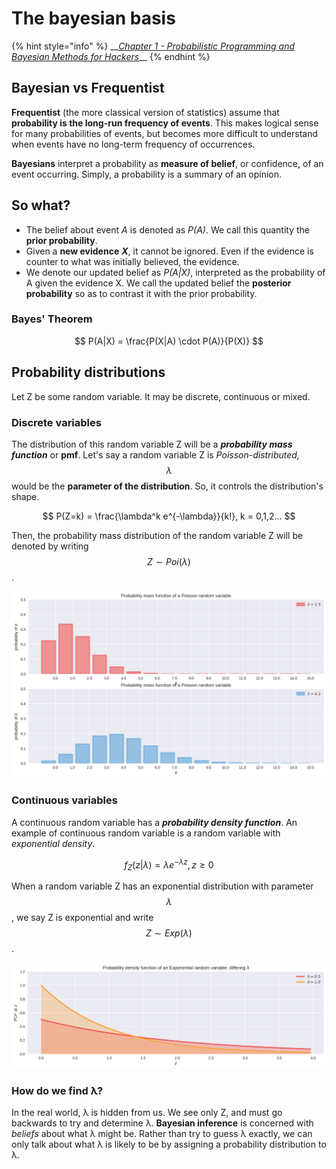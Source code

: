 # The bayesian basis

{% hint style="info" %}
\_\_[_Chapter 1 - Probabilistic Programming and Bayesian Methods for Hackers_](https://nbviewer.jupyter.org/github/CamDavidsonPilon/Probabilistic-Programming-and-Bayesian-Methods-for-Hackers/blob/master/Chapter1_Introduction/Ch1_Introduction_TFP.ipynb#Probability-Distributions)\_\_
{% endhint %}

## Bayesian vs Frequentist

**Frequentist** \(the more classical version of statistics\) assume that **probability is the long-run frequency of events**. This makes logical sense for many probabilities of events, but becomes more difficult to understand when events have no long-term frequency of occurrences.

**Bayesians** interpret a probability as **measure of belief**, or confidence, of an event occurring. Simply, a probability is a summary of an opinion.

## So what?

* The belief about event _A_ is denoted as _P\(A\)_. We call this quantity the **prior probability**.
* Given a **new evidence** _**X**_, it cannot be ignored. Even if the evidence is counter to what was initially believed, the evidence.
* We denote our updated belief as _P\(A\|X\)_, interpreted as the probability of A given the evidence X. We call the updated belief the **posterior probability** so as to contrast it with the prior probability.

### Bayes' Theorem

$$
P(A|X) = \frac{P(X|A) \cdot P(A)}{P(X)}
$$

## Probability distributions

Let Z be some random variable. It may be discrete, continuous or mixed.

### Discrete variables

The distribution of this random variable Z will be a _**probability mass function**_ or **pmf**. Let's say a random variable Z is _Poisson-distributed,_ $$\lambda$$ would be the **parameter of the distribution**. So, it controls the distribution's shape.

$$
P(Z=k) = \frac{\lambda^k e^{-\lambda}}{k!}, k = 0,1,2...
$$

Then, the probability mass distribution of the random variable Z will be denoted by writing $$Z∼Poi(λ)$$.

![](../../.gitbook/assets/image%20%288%29.png)

### Continuous variables

A  continuous random variable has a _**probability density function**_. An example of continuous random variable is a random variable with _exponential density_.

$$
f_Z(z|λ)=λe^{−λz},z\ge0
$$

When a random variable Z has an exponential distribution with parameter $$\lambda$$, we say Z is exponential and write $$Z∼Exp(λ)$$.

![](../../.gitbook/assets/image%20%2814%29.png)

### How do we find λ?

In the real world, λ is hidden from us. We see only Z, and must go backwards to try and determine λ. **Bayesian inference** is concerned with _beliefs_ about what λ might be. Rather than try to guess λ exactly, we can only talk about what λ is likely to be by assigning a probability distribution to λ.



